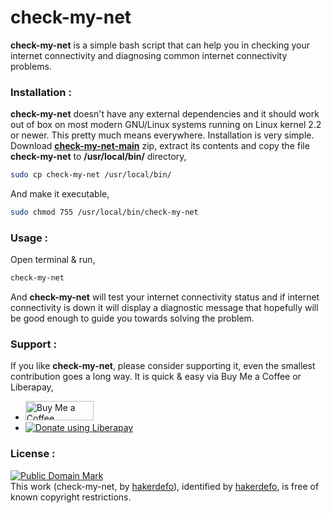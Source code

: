 # check-my-net

**check-my-net** is a simple bash script that can help you in checking your internet connectivity and diagnosing common internet connectivity problems.  

### Installation :

**check-my-net** doesn't have any external dependencies and it should work out of box on most modern GNU/Linux systems running on Linux kernel 2.2 or newer. This pretty much means everywhere. Installation is very simple. Download **[check-my-net-main]** zip, extract its contents and copy the file **check-my-net** to **/usr/local/bin/** directory,
```sh
sudo cp check-my-net /usr/local/bin/
```
And make it executable,
```sh
sudo chmod 755 /usr/local/bin/check-my-net
```  


### Usage :

Open terminal & run,
```sh
check-my-net
```  
And **check-my-net** will test your internet connectivity status and if internet connectivity is down it will display a diagnostic message that hopefully will be good enough to guide you towards solving the problem.  


### Support :
If you like **check-my-net**, please consider supporting it, even the smallest contribution goes a long way. It is quick & easy via Buy Me a Coffee or Liberapay,  
- <a href="https://www.buymeacoffee.com/hakerdefo" target="_blank"><img src="https://cdn.buymeacoffee.com/buttons/v2/default-yellow.png" alt="Buy Me a Coffee" height="31" width="109"></a>  
- <noscript><a href="https://liberapay.com/hakerdefo/donate"><img alt="Donate using Liberapay" src="https://liberapay.com/assets/widgets/donate.svg"></a></noscript>  


### License :
[![Public Domain Mark](http://i.creativecommons.org/p/mark/1.0/88x31.png)](http://creativecommons.org/publicdomain/mark/1.0/)  
This work (<span property="dct:title">check-my-net</span>, by [<span property="dct:title">hakerdefo</span>](https://github.com/hakerdefo/check-my-net)), identified by [<span property="dct:title">hakerdefo</span>](https://hakerdefo.github.io), is free of known copyright restrictions.  

[check-my-net-main]:https://github.com/hakerdefo/check-my-net/archive/refs/heads/main.zip  
